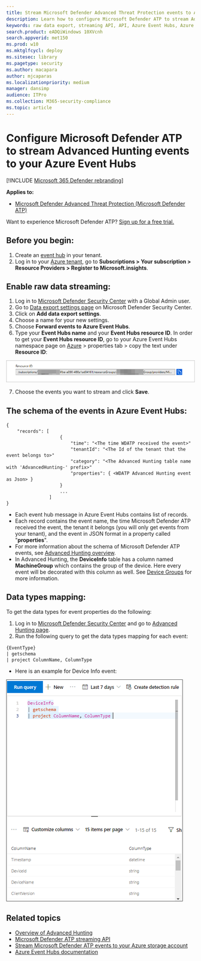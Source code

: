 ```yaml
---
title: Stream Microsoft Defender Advanced Threat Protection events to Azure Event Hubs 
description: Learn how to configure Microsoft Defender ATP to stream Advanced Hunting events to your Event Hub.
keywords: raw data export, streaming API, API, Azure Event Hubs, Azure storage, storage account, Advanced Hunting, raw data sharing
search.product: eADQiWindows 10XVcnh
search.appverid: met150
ms.prod: w10
ms.mktglfcycl: deploy
ms.sitesec: library
ms.pagetype: security
ms.author: macapara
author: mjcaparas
ms.localizationpriority: medium
manager: dansimp
audience: ITPro
ms.collection: M365-security-compliance 
ms.topic: article
---
```


# Configure Microsoft Defender ATP to stream Advanced Hunting events to your Azure Event Hubs

[!INCLUDE [Microsoft 365 Defender rebranding](../../includes/microsoft-defender.md)]


**Applies to:**

- [Microsoft Defender Advanced Threat Protection (Microsoft Defender ATP)](https://go.microsoft.com/fwlink/p/?linkid=2146631)

Want to experience Microsoft Defender ATP? [Sign up for a free trial.](https://www.microsoft.com/microsoft-365/windows/microsoft-defender-atp?ocid=docs-wdatp-configuresiem-abovefoldlink) 

## Before you begin:

1. Create an [event hub](https://docs.microsoft.com/azure/event-hubs/) in your tenant.
2. Log in to your [Azure tenant](https://ms.portal.azure.com/), go to **Subscriptions > Your subscription > Resource Providers > Register to **Microsoft.insights****.

## Enable raw data streaming:

1. Log in to [Microsoft Defender Security Center](https://securitycenter.windows.com) with a Global Admin user.
2. Go to [Data export settings page](https://securitycenter.windows.com/interoperability/dataexport) on Microsoft Defender Security Center.
3. Click on **Add data export settings**.
4. Choose a name for your new settings.
5. Choose **Forward events to Azure Event Hubs**.
6. Type your **Event Hubs name** and your **Event Hubs resource ID**.
  In order to get your **Event Hubs resource ID**, go to your Azure Event Hubs namespace page on [Azure](https://ms.portal.azure.com/) > properties tab > copy the text under **Resource ID**:

  ![Image of event hub resource Id](images/event-hub-resource-id.png)

7. Choose the events you want to stream and click **Save**.

## The schema of the events in Azure Event Hubs:

```
{
	"records": [
					{
						"time": "<The time WDATP received the event>"
						"tenantId": "<The Id of the tenant that the event belongs to>"
						"category": "<The Advanced Hunting table name with 'AdvancedHunting-' prefix>"
						"properties": { <WDATP Advanced Hunting event as Json> }
					}
					...
				]
}
```

- Each event hub message in Azure Event Hubs contains list of records.
- Each record contains the event name, the time Microsoft Defender ATP received the event, the tenant it belongs (you will only get events from your tenant), and the event in JSON format in a property called "**properties**".
- For more information about the schema of Microsoft Defender ATP events, see [Advanced Hunting overview](advanced-hunting-overview.md).
- In Advanced Hunting, the **DeviceInfo** table has a column named **MachineGroup** which contains the group of the device. Here every event will be decorated with this column as well. See [Device Groups](machine-groups.md) for more information.

## Data types mapping:

To get the data types for event properties do the following:

1. Log in to [Microsoft Defender Security Center](https://securitycenter.windows.com) and go to [Advanced Hunting page](https://securitycenter.windows.com/hunting-package).
2. Run the following query to get the data types mapping for each event:
 
```
{EventType}
| getschema
| project ColumnName, ColumnType 

```

- Here is an example for Device Info event: 

![Image of event hub resource Id](images/machine-info-datatype-example.png)

## Related topics
- [Overview of Advanced Hunting](advanced-hunting-overview.md)
- [Microsoft Defender ATP streaming API](raw-data-export.md)
- [Stream Microsoft Defender ATP events to your Azure storage account](raw-data-export-storage.md)
- [Azure Event Hubs documentation](https://docs.microsoft.com/azure/event-hubs/)
